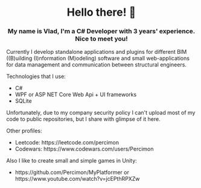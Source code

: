 <h1 align="center">Hello there! 👋</h1>
<h3 align="center">My name is Vlad, I'm a C# Developer with 3 years' experience. Nice to meet you!</h3>

Currently I develop standalone applications and plugins for different BIM ((B)uilding (I)nformation (M)odeling) software and small web-applications for data management and communication between structural engineers.

Technologies that I use:
<ul>
  <li>C#</li>
  <li>WPF or ASP NET Core Web Api + UI frameworks</li>
  <li>SQLite</li>
</ul>

Unfortunately, due to my company security policy I can't upload most of my code to public repositories, but I share with glimpse of it here.

Other profiles:
<ul>
  <li>Leetcode: https://leetcode.com/percimon</li>
  <li>Codewars: https://www.codewars.com/users/Percimon</li>
</ul>

Also I like to create small and simple games in Unity:
<ul>
  <li>https://github.com/Percimon/MyPlatformer or https://www.youtube.com/watch?v=jcEPthRPXZw</li>
</ul>
